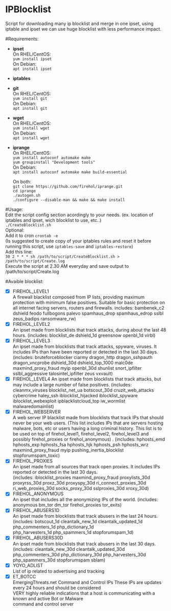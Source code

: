 # IPBlocklist
Script for downloading many ip blocklist and merge in one ipset, using iptable and ipset we can use huge blocklist with less performance impact.

#Requirements:  
* **ipset**  
  On RHEL/CentOS:  
    `yum install ipset`  
  On Debian:  
    `apt install ipset`
* **iptables**
* **git**  
  On RHEL/CentOS:  
    `yum install git`  
  On Debian:  
    `apt install git` 
* **wget**  
  On RHEL/CentOS:  
    `yum install wget`  
  On Debian:  
    `apt install wget` 
* **iprange**  
  On RHEL/CentOS:  
    `yum install autoconf automake make`  
    `yum groupinstall "Development tools"`  
  On Debian:  
    `apt install autoconf automake make build-essential` 
  
  On both:      
    `git clone https://github.com/firehol/iprange.git`  
    `cd iprange`  
    `./autogen.sh`    
    `./configure --disable-man && make && make install`    
    



#Usage:  
Edit the script config section acordingly to your needs. (ex. location of iptables and ipset, wich blocklist to use, etc..)  
`./CreateBlocklist.sh`  
Optional:  
Add it to cron `crontab -e`  
(Is suggested to create copy of your iptables rules and reset it before running this script, use `iptables-save` and `iptables-restore`)  
Add this line:  
`30 2 * * * sh /path/to/script/CreateBlocklist.sh > /path/to/script/Create.log`  
Execute the script at 2.30 AM everyday and save output to /path/to/script/Create.log

#Avaible blocklist:
- [x] FIREHOL_LEVEL1  
A firewall blacklist composed from IP lists, providing maximum protection with minimum false positives.
Suitable for basic protection on all internet facing servers, routers and firewalls.
includes: bambenek_c2 dshield feodo fullbogons palevo spamhaus_drop spamhaus_edrop sslbl zeus_badips ransomware_rw)
- [X] FIREHOL_LEVEL2  
An ipset made from blocklists that track attacks, during about the last 48 hours.
(includes: blocklist_de dshield_1d greensnow openbl_1d virbl)
- [x] FIREHOL_LEVEL3  
An ipset made from blocklists that track attacks, spyware, viruses.
It includes IPs than have been reported or detected in the last 30 days.
(includes: bruteforceblocker ciarmy dragon_http dragon_sshpauth dragon_vncprobe dshield_30d dshield_top_1000
malc0de maxmind_proxy_fraud myip openbl_30d shunlist snort_ipfilter sslbl_aggressive talosintel_ipfilter zeus vxvault)
- [x] FIREHOL_LEVEL4
An ipset made from blocklists that track attacks, but may include a large number of false positives.
(includes: cleanmx_viruses blocklist_net_ua botscout_30d cruzit_web_attacks cybercrime haley_ssh
iblocklist_hijacked iblocklist_spyware iblocklist_webexploit ipblacklistcloud_top iw_wormlist malwaredomainlist)
- [x] FIREHOL_WEBSERVER  
A web server IP blacklist made from blocklists that track IPs that should never be your web users.
(This list includes IPs that are servers hosting malware, bots, etc or users having a long criminal history.
This list is to be used on top of firehol_level1, firehol_level2, firehol_level3 and possibly firehol_proxies
or firehol_anonymous) . (includes: hphosts_emd hphosts_exp hphosts_fsa hphosts_hjk hphosts_psh hphosts_wrz
maxmind_proxy_fraud myip pushing_inertia_blocklist stopforumspam_toxic)
- [x] FIREHOL_PROXIES  
An ipset made from all sources that track open proxies. It includes IPs reported or detected in the last 30 days.  
(includes: iblocklist_proxies maxmind_proxy_fraud proxylists_30d proxyrss_30d proxz_30d proxyspy_30d ri_connect_proxies_30d   ri_web_proxies_30d socks_proxy_30d sslproxies_30d xroxy_30d) 
- [x] FIREHOL_ANONYMOUS  
An ipset that includes all the anonymizing IPs of the world. (includes: anonymous bm_tor dm_tor firehol_proxies tor_exits)
- [x] FIREHOL_ABUSERS1D  
An ipset made from blocklists that track abusers in the last 24 hours.  
(includes: botscout_1d cleantalk_new_1d cleantalk_updated_1d php_commenters_1d php_dictionary_1d   
php_harvesters_1d php_spammers_1d stopforumspam_1d) 
- [x] FIREHOL_ABUSERS30D  
An ipset made from blocklists that track abusers in the last 30 days.
(includes: cleantalk_new_30d cleantalk_updated_30d php_commenters_30d php_dictionary_30d php_harvesters_30d
php_spammers_30d stopforumspam sblam)
- [x] YOYO_ADLIST  
List of ip related to advertising and tracking  
- [x] ET_BOTCC  
EmergingThreats.net Command and Control IPs These IPs are updates every 24 hours and should be considered  
VERY highly reliable indications that a host is communicating with a known and active Bot or Malware  
command and control server  
